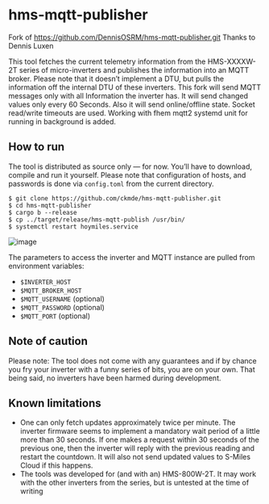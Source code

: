 # hms-mqtt-publisher

Fork of https://github.com/DennisOSRM/hms-mqtt-publisher.git
Thanks to Dennis Luxen

This tool fetches the current telemetry information from the HMS-XXXXW-2T series of micro-inverters and publishes the information into an MQTT broker. Please note that it doesn’t implement a DTU, but pulls the information off the internal DTU of these inverters. 
This fork will send MQTT messages only with all Information the inverter has. It will send changed values only every 60 Seconds. Also it will send online/offline state. Socket read/write timeouts are used.
Working with fhem mqtt2 
systemd unit for running in background is added.

## How to run
The tool is distributed as source only — for now. You’ll have to download, compile and run it yourself. Please note that configuration of hosts, and passwords is done via `config.toml` from the current directory.

```
$ git clone https://github.com/ckmde/hms-mqtt-publisher.git
$ cd hms-mqtt-publisher
$ cargo b --release
$ cp ../target/release/hms-mqtt-publish /usr/bin/
$ systemctl restart hoymiles.service
```
![image](https://github.com/lumapu/ahoy/assets/1067895/32c0b9b6-5aea-41e3-b9f8-161ce82fb99a)

The parameters to access the inverter and MQTT instance are pulled from environment variables:
- `$INVERTER_HOST`
- `$MQTT_BROKER_HOST`
- `$MQTT_USERNAME` (optional)
- `$MQTT_PASSWORD` (optional)
- `$MQTT_PORT` (optional)

## Note of caution
Please note: The tool does not come with any guarantees and if by chance you fry your inverter with a funny series of bits, you are on your own. That being said, no inverters have been harmed during development. 

## Known limitations
- One can only fetch updates approximately twice per minute. The inverter firmware seems to implement a mandatory wait period of a little more than 30 seconds. If one makes a request within 30 seconds of the previous one, then the inverter will reply with the previous reading and restart the countdown. It will also not send updated values to S-Miles Cloud if this happens. 
- The tools was developed for (and with an) HMS-800W-2T. It may work with the other inverters from the series, but is untested at the time of writing

